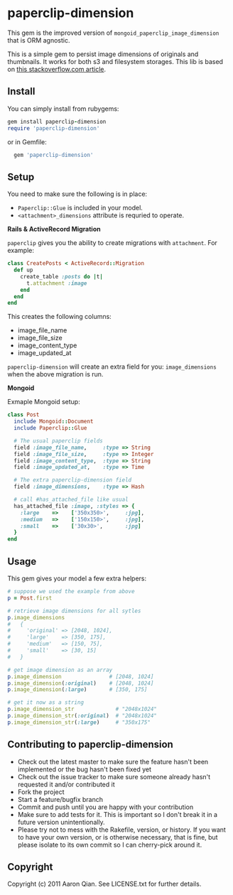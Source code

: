 paperclip-dimension
===================

This gem is the improved version of `mongoid_paperclip_image_dimension` that is ORM agnostic.

This is a simple gem to persist image dimensions of originals and thumbnails.
It works for both s3 and filesystem storages.
This lib is based on [this stackoverflow.com article](http://stackoverflow.com/questions/4065295/paperclip-saving-the-images-dimentions-width-height).

Install
-------

You can simply install from rubygems:

```ruby
gem install paperclip-dimension
require 'paperclip-dimension'
```

or in Gemfile:

```ruby
  gem 'paperclip-dimension'
```

Setup
-----

You need to make sure the following is in place:

* `Paperclip::Glue` is included in your model.
* `<attachment>_dimensions` attribute is requried to operate.


**Rails & ActiveRecord Migration**

`paperclip` gives you the ability to create migrations with `attachment`.
For example:

```ruby
class CreatePosts < ActiveRecord::Migration
  def up
    create_table :posts do |t|
      t.attachment :image
    end
  end
end
```

This creates the following columns:

* image_file_name
* image_file_size
* image_content_type
* image_updated_at

`paperclip-dimension` will create an extra field for you: `image_dimensions` when the above migration is run.

**Mongoid**

Exmaple Mongoid setup:

```ruby
class Post
  include Mongoid::Document
  include Paperclip::Glue

  # The usual paperclip fields
  field :image_file_name,     :type => String
  field :image_file_size,     :type => Integer
  field :image_content_type,  :type => String
  field :image_updated_at,    :type => Time

  # The extra paperclip-dimension field
  field :image_dimensions,    :type => Hash

  # call #has_attached_file like usual
  has_attached_file :image, :styles => {
    :large    =>    ['350x350>',     :jpg],
    :medium   =>    ['150x150>',     :jpg],
    :small    =>    ['30x30>',       :jpg]
  }
end
```

Usage
-----

This gem gives your model a few extra helpers:

```ruby
# suppose we used the example from above
p = Post.first

# retrieve image dimensions for all sytles
p.image_dimensions
#   {
#     'original' => [2048, 1024],
#     'large'    => [350, 175],
#     'medium'   => [150, 75],
#     'small'    => [30, 15]
#   }

# get image dimension as an array
p.image_dimension               # [2048, 1024]
p.image_dimension(:original)    # [2048, 1024]
p.image_dimension(:large)       # [350, 175]

# get it now as a string
p.image_dimension_str             # "2048x1024"
p.image_dimension_str(:original)  # "2048x1024"
p.image_dimension_str(:large)     # "350x175"
```

Contributing to paperclip-dimension
-----------------------------------

* Check out the latest master to make sure the feature hasn't been implemented or the bug hasn't been fixed yet
* Check out the issue tracker to make sure someone already hasn't requested it and/or contributed it
* Fork the project
* Start a feature/bugfix branch
* Commit and push until you are happy with your contribution
* Make sure to add tests for it. This is important so I don't break it in a future version unintentionally.
* Please try not to mess with the Rakefile, version, or history. If you want to have your own version, or is otherwise necessary, that is fine, but please isolate to its own commit so I can cherry-pick around it.

Copyright
---------

Copyright (c) 2011 Aaron Qian. See LICENSE.txt for
further details.

